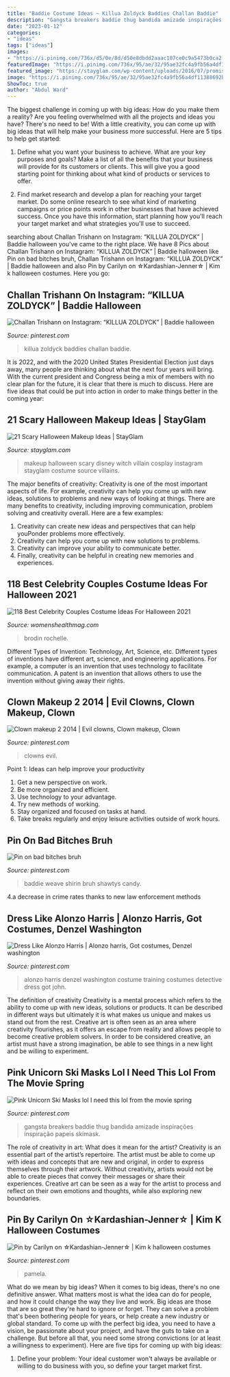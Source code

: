 ```yaml
---
title: "Baddie Costume Ideas ~ Killua Zoldyck Baddies Challan Baddie"
description: "Gangsta breakers baddie thug bandida amizade inspirações inspiração papeis skimask"
date: "2023-01-12"
categories:
- "ideas"
tags: ["ideas"]
images:
- "https://i.pinimg.com/736x/d5/0e/8d/d50e8dbdd2aaac107ce0c9a5473b0ca2.jpg"
featuredImage: "https://i.pinimg.com/736x/95/ae/32/95ae32fc4a9fb56a4df11388692bffc9--clown-makeup-clowns.jpg"
featured_image: "https://stayglam.com/wp-content/uploads/2016/07/promisetamang_12976523_210585005991025_203821741_n.jpg"
image: "https://i.pinimg.com/736x/95/ae/32/95ae32fc4a9fb56a4df11388692bffc9--clown-makeup-clowns.jpg"
ShowToc: true
author: "Abdul Ward"
---
```



The biggest challenge in coming up with big ideas: How do you make them a reality?
Are you feeling overwhelmed with all the projects and ideas you have? There's no need to be! With a little creativity, you can come up with big ideas that will help make your business more successful. Here are 5 tips to help get started: 
1. Define what you want your business to achieve. What are your key purposes and goals? Make a list of all the benefits that your business will provide for its customers or clients. This will give you a good starting point for thinking about what kind of products or services to offer. 

2. Find market research and develop a plan for reaching your target market. Do some online research to see what kind of marketing campaigns or price points work in other businesses that have achieved success. Once you have this information, start planning how you'll reach your target market and what strategies you'll use to succeed.

	

		
searching about Challan Trishann on Instagram: “KILLUA ZOLDYCK” | Baddie halloween you've came to the right place. We have 8 Pics about Challan Trishann on Instagram: “KILLUA ZOLDYCK” | Baddie halloween like Pin on bad bitches bruh, Challan Trishann on Instagram: “KILLUA ZOLDYCK” | Baddie halloween and also Pin by Carilyn on ☆Kardashian-Jenner☆ | Kim k halloween costumes. Here you go:
		
    
## Challan Trishann On Instagram: “KILLUA ZOLDYCK” | Baddie Halloween

<img loading=lazy src="https://i.pinimg.com/736x/d5/0e/8d/d50e8dbdd2aaac107ce0c9a5473b0ca2.jpg" onerror="this.onerror=null;this.src='https://tse1.mm.bing.net/th?id=OIP.brOYBimkX1Gcznk8QWFy9QHaJQ&amp;pid=15.1';" alt="Challan Trishann on Instagram: “KILLUA ZOLDYCK” | Baddie halloween">

_Source: pinterest.com_

>killua zoldyck baddies challan baddie. 

	

It is 2022, and with the 2020 United States Presidential Election just days away, many people are thinking about what the next four years will bring. With the current president and Congress being a mix of members with no clear plan for the future, it is clear that there is much to discuss. Here are five ideas that could be put into action in order to make things better in the coming year: 

    
## 21 Scary Halloween Makeup Ideas | StayGlam

<img loading=lazy src="https://stayglam.com/wp-content/uploads/2016/07/promisetamang_12976523_210585005991025_203821741_n.jpg" onerror="this.onerror=null;this.src='https://tse3.mm.bing.net/th?id=OIP.DXqOEmcYBizJdPMS1scDqAHaHi&amp;pid=15.1';" alt="21 Scary Halloween Makeup Ideas | StayGlam">

_Source: stayglam.com_

>makeup halloween scary disney witch villain cosplay instagram stayglam costume source villains. 

	

The major benefits of creativity:
Creativity is one of the most important aspects of life. For example, creativity can help you come up with new ideas, solutions to problems and new ways of looking at things. There are many benefits to creativity, including improving communication, problem solving and creativity overall. Here are a few examples:
1) Creativity can create new ideas and perspectives that can help youPonder problems more effectively.
2) Creativity can help you come up with new solutions to problems.
3) Creativity can improve your ability to communicate better.
4) Finally, creativity can be helpful in creating new memories and experiences.

    
## 118 Best Celebrity Couples Costume Ideas For Halloween 2021

<img loading=lazy src="https://hips.hearstapps.com/hmg-prod.s3.amazonaws.com/images/darren-criss-and-mia-swier-attend-the-alessandra-ambrosio-news-photo-1599675305.jpg?crop=0.526xw:1.00xh;0.257xw,0&amp;resize=480:*" onerror="this.onerror=null;this.src='https://tse4.mm.bing.net/th?id=OIP.dD61n8VDqAAYji0sipPnfgHaLF&amp;pid=15.1';" alt="118 Best Celebrity Couples Costume Ideas For Halloween 2021">

_Source: womenshealthmag.com_

>brodin rochelle. 

	

Different Types of Invention: Technology, Art, Science, etc.
Different types of inventions have different art, science, and engineering applications. For example, a computer is an invention that uses technology to facilitate communication. A patent is an invention that allows others to use the invention without giving away their rights.

    
## Clown Makeup 2 2014 | Evil Clowns, Clown Makeup, Clown

<img loading=lazy src="https://i.pinimg.com/736x/95/ae/32/95ae32fc4a9fb56a4df11388692bffc9--clown-makeup-clowns.jpg" onerror="this.onerror=null;this.src='https://tse2.mm.bing.net/th?id=OIP.qVynoj9qIuUCbdIKXWpnpgHaLH&amp;pid=15.1';" alt="Clown makeup 2 2014 | Evil clowns, Clown makeup, Clown">

_Source: pinterest.com_

>clowns evil. 

	

Point 1: Ideas can help improve your productivity
1. Get a new perspective on work.
2. Be more organized and efficient.
3. Use technology to your advantage.
4. Try new methods of working.
5. Stay organized and focused on tasks at hand.
6. Take breaks regularly and enjoy leisure activities outside of work hours.

    
## Pin On Bad Bitches Bruh

<img loading=lazy src="https://i.pinimg.com/originals/55/de/63/55de63d8e98be607732afac2d57cc644.jpg" onerror="this.onerror=null;this.src='https://tse2.mm.bing.net/th?id=OIP.4BSL4G22SBtixRZnGpngCQHaKi&amp;pid=15.1';" alt="Pin on bad bitches bruh">

_Source: pinterest.com_

>baddie weave shirin bruh shawtys candy. 

	

4.a decrease in crime rates thanks to new law enforcement methods

    
## Dress Like Alonzo Harris | Alonzo Harris, Got Costumes, Denzel Washington

<img loading=lazy src="https://i.pinimg.com/originals/c0/5b/85/c05b850b325ebe8f6cf14f854c9ad23e.jpg" onerror="this.onerror=null;this.src='https://tse2.mm.bing.net/th?id=OIP.09cFuQ6bS26c-tFdyDYbqQHaJQ&amp;pid=15.1';" alt="Dress Like Alonzo Harris | Alonzo harris, Got costumes, Denzel washington">

_Source: pinterest.com_

>alonzo harris denzel washington costume training costumes detective dress got john. 

	

The definition of creativity
Creativity is a mental process which refers to the ability to come up with new ideas, solutions or products. It can be described in different ways but ultimately it is what makes us unique and makes us stand out from the rest. Creative art is often seen as an area where creativity flourishes, as it offers an escape from reality and allows people to become creative problem solvers. In order to be considered creative, an artist must have a strong imagination, be able to see things in a new light and be willing to experiment.

    
## Pink Unicorn Ski Masks Lol I Need This Lol From The Movie Spring

<img loading=lazy src="https://s-media-cache-ak0.pinimg.com/736x/fe/4f/e8/fe4fe82f372ec705e65b792d397839fd--friends-girls-s-movies.jpg" onerror="this.onerror=null;this.src='https://tse3.mm.bing.net/th?id=OIP.IaLVuwSe9APHWA2WNhRRIQHaHa&amp;pid=15.1';" alt="Pink Unicorn Ski Masks lol I need this lol from the movie spring">

_Source: pinterest.com_

>gangsta breakers baddie thug bandida amizade inspirações inspiração papeis skimask. 

	

The role of creativity in art: What does it mean for the artist?
Creativity is an essential part of the artist’s repertoire. The artist must be able to come up with ideas and concepts that are new and original, in order to express themselves through their artwork. Without creativity, artists would not be able to create pieces that convey their messages or share their experiences. Creative art can be seen as a way for the artist to process and reflect on their own emotions and thoughts, while also exploring new boundaries.

    
## Pin By Carilyn On ☆Kardashian-Jenner☆ | Kim K Halloween Costumes

<img loading=lazy src="https://i.pinimg.com/originals/b1/fa/7c/b1fa7cde59f2dadf5d912f10ef8afadf.jpg" onerror="this.onerror=null;this.src='https://tse4.mm.bing.net/th?id=OIP.RwZDh2xgel0Z6_8mM7OFCQHaNK&amp;pid=15.1';" alt="Pin by Carilyn on ☆Kardashian-Jenner☆ | Kim k halloween costumes">

_Source: pinterest.com_

>pamela. 

	

What do we mean by big ideas?
When it comes to big ideas, there's no one definitive answer. What matters most is what the idea can do for people, and how it could change the way they live and work. 
Big ideas are those that are so great they're hard to ignore or forget. They can solve a problem that's been bothering people for years, or help create a new industry or global standard. 
To come up with the perfect big idea, you need to have a vision, be passionate about your project, and have the guts to take on a challenge. But before all that, you need some strong convictions (or at least a willingness to experiment). 
Here are five tips for coming up with big ideas: 
1) Define your problem: Your ideal customer won't always be available or willing to do business with you, so define your target market first.

